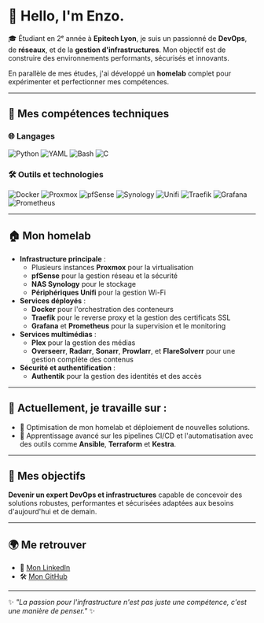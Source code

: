 # 👋 Hello, I'm Enzo.

🎓 Étudiant en 2ᵉ année à **Epitech Lyon**, je suis un passionné de **DevOps**, de **réseaux**, et de la **gestion d'infrastructures**. Mon objectif est de construire des environnements performants, sécurisés et innovants.  

En parallèle de mes études, j'ai développé un **homelab** complet pour expérimenter et perfectionner mes compétences.

---

## 🔧 Mes compétences techniques

### 🌐 Langages
![Python](https://img.shields.io/badge/-Python-3776AB?logo=python&logoColor=white)
![YAML](https://img.shields.io/badge/-YAML-0F9D58?logo=yaml&logoColor=white)
![Bash](https://img.shields.io/badge/-Bash-4EAA25?logo=gnubash&logoColor=white)
![C](https://img.shields.io/badge/-C-A8B9CC?logo=c&logoColor=white)

### 🛠️ Outils et technologies
![Docker](https://img.shields.io/badge/-Docker-2496ED?logo=docker&logoColor=white)
![Proxmox](https://img.shields.io/badge/-Proxmox-E57000?logo=proxmox&logoColor=white)
![pfSense](https://img.shields.io/badge/-pfSense-003399?logo=pfsense&logoColor=white)
![Synology](https://img.shields.io/badge/-Synology-B5B5B6?logo=synology&logoColor=white)
![Unifi](https://img.shields.io/badge/-Unifi-55C500?logo=ubiquiti&logoColor=white)
![Traefik](https://img.shields.io/badge/-Traefik-24A1C1?logo=traefikmesh&logoColor=white)
![Grafana](https://img.shields.io/badge/-Grafana-F46800?logo=grafana&logoColor=white)
![Prometheus](https://img.shields.io/badge/-Prometheus-E6522C?logo=prometheus&logoColor=white)

---

## 🏠 Mon homelab
- **Infrastructure principale** :
  - Plusieurs instances **Proxmox** pour la virtualisation
  - **pfSense** pour la gestion réseau et la sécurité
  - **NAS Synology** pour le stockage
  - **Périphériques Unifi** pour la gestion Wi-Fi
- **Services déployés** :
  - **Docker** pour l'orchestration des conteneurs
  - **Traefik** pour le reverse proxy et la gestion des certificats SSL
  - **Grafana** et **Prometheus** pour la supervision et le monitoring
- **Services multimédias** :
  - **Plex** pour la gestion des médias
  - **Overseerr**, **Radarr**, **Sonarr**, **Prowlarr**, et **FlareSolverr** pour une gestion complète des contenus
- **Sécurité et authentification** :
  - **Authentik** pour la gestion des identités et des accès

---

## 🌱 Actuellement, je travaille sur :
- 🚀 Optimisation de mon homelab et déploiement de nouvelles solutions.
- 📖 Apprentissage avancé sur les pipelines CI/CD et l'automatisation avec des outils comme **Ansible**, **Terraform** et **Kestra**.

---

## 🌟 Mes objectifs
**Devenir un expert DevOps et infrastructures** capable de concevoir des solutions robustes, performantes et sécurisées adaptées aux besoins d'aujourd'hui et de demain.

---

## 🌍 Me retrouver
- 💼 [Mon LinkedIn](https://www.linkedin.com/in/enzo-gaggiotti-867a0229a?utm_source=share&utm_campaign=share_via&utm_content=profile&utm_medium=ios_app)
- 🛠️ [Mon GitHub](https://github.com/enzogagg/)

---

✨ *"La passion pour l'infrastructure n'est pas juste une compétence, c'est une manière de penser."* ✨
